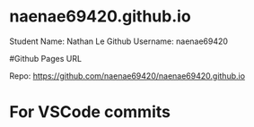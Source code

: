 # naenae69420.github.io
Student Name: Nathan Le
Github Username: naenae69420

#Github Pages URL

Repo: https://github.com/naenae69420/naenae69420.github.io

# For VSCode commits
